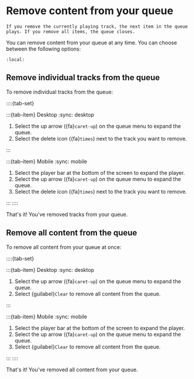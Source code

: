 # Remove content from your queue

```{note}
If you remove the currently playing track, the next item in the queue plays. If you remove all items, the queue closes.
```

You can remove content from your queue at any time. You can choose between the following options:

```{contents}
:local:
```

## Remove individual tracks from the queue

To remove individual tracks from the queue:

::::{tab-set}

:::{tab-item} Desktop
:sync: desktop

1. Select the up arrow ({fa}`caret-up`) on the queue menu to expand the queue.
2. Select the delete icon ({fa}`times`) next to the track you want to remove.

:::

:::{tab-item} Mobile
:sync: mobile

1. Select the player bar at the bottom of the screen to expand the player.
2. Select the up arrow ({fa}`caret-up`) on the queue menu to expand the queue.
3. Select the delete icon ({fa}`times`) next to the track you want to remove.

:::
::::

That's it! You've removed tracks from your queue.

## Remove all content from the queue

To remove all content from your queue at once:

::::{tab-set}

:::{tab-item} Desktop
:sync: desktop

1. Select the up arrow ({fa}`caret-up`) on the queue menu to expand the queue.
2. Select {guilabel}`Clear` to remove all content from the queue.

:::

:::{tab-item} Mobile
:sync: mobile

1. Select the player bar at the bottom of the screen to expand the player.
2. Select the up arrow ({fa}`caret-up`) on the queue menu to expand the queue.
3. Select {guilabel}`Clear` to remove all content from the queue.

:::
::::

That's it! You've removed all content from your queue.
